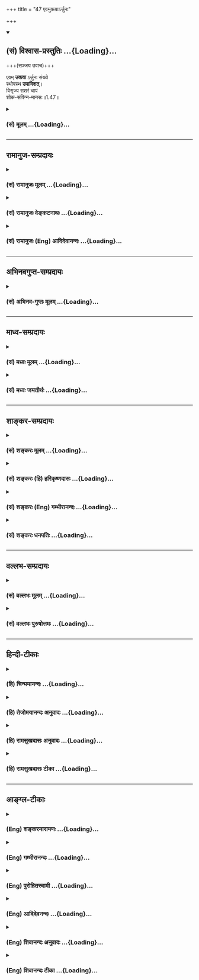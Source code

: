 +++
title = "47 एवमुक्त्वाऽर्जुनः"

+++
<div class="js_include" newlevelforh1="2" title="(सं) विश्वास-प्रस्तुतिः" unfilled url="/mahAbhAratam/shlokashaH/06-bhIShma-parva/03-bhagavad-gItA-parva/saMskRtam/vishvAsa-prastutiH/01_arjuna-viShAda-yogaH/47_evamuktvA-rjunaH.md">
<details open><summary><h2>(सं) विश्वास-प्रस्तुतिः ...{Loading}...</h2></summary>

+++(सञ्जय उवाच)+++


एवम् **उक्त्वा** ऽर्जुनः संख्ये  
रथोपस्थ **उपाविशत्**।  
विसृज्य सशरं चापं  
शोक-संविग्न-मानसः॥1.47॥
</details>
</div>
<div class="js_include collapsed" newlevelforh1="3" title="(सं) मूलम्" unfilled url="/mahAbhAratam/shlokashaH/06-bhIShma-parva/03-bhagavad-gItA-parva/saMskRtam/mUlam/01_arjuna-viShAda-yogaH/47_evamuktvA-rjunaH.md">
<details><summary><h3>(सं) मूलम् ...{Loading}...</h3></summary>

सञ्जय उवाच  
एवमुक्त्वाऽर्जुनः संख्ये रथोपस्थ उपाविशत्।  
विसृज्य सशरं चापं शोकसंविग्नमानसः।।1.47।।
</details>
</div>


_________________
## रामानुज-सम्प्रदायः
<div class="js_include collapsed" newlevelforh1="3" title="(सं) रामानुजः मूलम्" unfilled url="/mahAbhAratam/shlokashaH/06-bhIShma-parva/03-bhagavad-gItA-parva/saMskRtam/rAmAnujaH/mUlam/01_arjuna-viShAda-yogaH/47_evamuktvA-rjunaH.md">
<details><summary><h3>(सं) रामानुजः मूलम् ...{Loading}...</h3></summary>

स तु पार्थो महामनाः परमकारुणिको
दीर्घबन्धुः परमधार्मिकः सभ्रातृको भवद्भिः अतिघोरैः मारणैः जतुगृहादिभिः
असकृद् वञ्चितः अपि परमपुरुषसहायः अपि हनिष्यमाणान् भवदीयान् विलोक्य
बन्धुस्नेहेन परमया च कृपया धर्माधर्मभयेन च अतिमात्रस्विन्नसर्वगात्रः
सर्वथा अहं न योत्स्यामि इति उक्त्वा बन्धुविश्लेषजनितशोकसंविग्नमानसः सशरं
चापं विसृज्य रथोपस्थे उपाविशत्।  

</details>
</div>
<div class="js_include collapsed" newlevelforh1="3" title="(सं) रामानुजः वेङ्कटनाथः" unfilled url="/mahAbhAratam/shlokashaH/06-bhIShma-parva/03-bhagavad-gItA-parva/saMskRtam/rAmAnujaH/venkaTanAthaH/01_arjuna-viShAda-yogaH/47_evamuktvA-rjunaH.md">
<details><summary><h3>(सं) रामानुजः वेङ्कटनाथः ...{Loading}...</h3></summary>

।।1.47।। एतान्न हन्तुमिच्छामि 1।35यदि मामप्रतीकारम् 1।46
इत्यादेरभिप्रेतमाह सर्वथाहमिति। सर्वथा बहुप्रकारम्। एषामाततायित्वेऽपि
इदानीं हन्तुमुद्यतत्वेऽपि युद्धान्निवृत्तेरधर्माकीत्यादिहेतुत्वेऽपि
युद्धस्य त्रैलोक्यराज्याद्युपायत्वेऽपि किं बहुना सर्वेश्वरेश्वरेण मम
हिततमोपदेशिना भवतोक्तत्वेऽपीति भावः। बन्धुविनाशस्य सिद्धत्वाध्यवसायः
शोकहेतुः विषादमात्रपरो वाऽत्रशोकशब्दः। स शोकः शरचापपरित्यागे हेतुरिति
व्युत्क्रमपाठेन दर्शितम्। संविग्नमानसः इति अत्यर्थचलितयुद्धाध्यवसाय
इत्यर्थः। ओ विजी भयचलनयोः इति धातुः। एवं चलितयुद्धाध्यवसायत्वात्
समराध्वरस्रुक्स्रुवादिस्थानीयं सशरं चापं विसृज्य प्रायोपवेशादिपर इव
रथोपस्थे रथिस्थानाद्विनिवृत्य रथोत्सङ्ग उपाविशदिति भावः।  
इति कवितार्किकसिंहस्य सर्वतंत्रस्वतंत्रस्य श्रीमद्वेङ्कटनाथस्य
वेदान्ताचार्यस्य कृतिषु

</details>
</div>
<div class="js_include collapsed" newlevelforh1="3" title="(सं) रामानुजः (Eng) आदिदेवानन्दः" unfilled url="/mahAbhAratam/shlokashaH/06-bhIShma-parva/03-bhagavad-gItA-parva/saMskRtam/rAmAnujaH/english/AdidevAnandaH/01_arjuna-viShAda-yogaH/47_evamuktvA-rjunaH.md">
<details><summary><h3>(सं) रामानुजः (Eng) आदिदेवानन्दः ...{Loading}...</h3></summary>

1.26 - 1.47 Arjuna said - Sanjaya said Sanjaya continued: The high-minded Arjuna, extremely kind, deeply friendly, and supremely righteous, having brothers like himself, though repeatedly deceived by the treacherous attempts of your people like burning in the lac-house etc., and therefore fit to be killed by him with the help of the Supreme Person, nevertheless said, 'I will not fight.' He felt weak, overcome as he was by his love and extreme compassion for his relatives. He was also filled with fear, not knowing what was righteous and what unrighteous.
His mind was tortured by grief, because of the thought of future separation from his relations. So he threw away his bow and arrow and sat on the chariot as if to fast to death.

</details>
</div>


_________________
## अभिनवगुप्त-सम्प्रदायः
<div class="js_include collapsed" newlevelforh1="3" title="(सं) अभिनव-गुप्तः मूलम्" unfilled url="/mahAbhAratam/shlokashaH/06-bhIShma-parva/03-bhagavad-gItA-parva/saMskRtam/abhinava-guptaH/mUlam/01_arjuna-viShAda-yogaH/47_evamuktvA-rjunaH.md">
<details><summary><h3>(सं) अभिनव-गुप्तः मूलम् ...{Loading}...</h3></summary>

।।1.47।। No commentary.

</details>
</div>


_________________
## माध्व-सम्प्रदायः
<div class="js_include collapsed" newlevelforh1="3" title="(सं) मध्वः मूलम्" unfilled url="/mahAbhAratam/shlokashaH/06-bhIShma-parva/03-bhagavad-gItA-parva/saMskRtam/madhvaH/mUlam/01_arjuna-viShAda-yogaH/47_evamuktvA-rjunaH.md">
<details><summary><h3>(सं) मध्वः मूलम् ...{Loading}...</h3></summary>

।।1.47।। Sri Madhvacharya did not comment on this sloka. The commentary
starts from 2.11.

</details>
</div>
<div class="js_include collapsed" newlevelforh1="3" title="(सं) मध्वः जयतीर्थः" unfilled url="/mahAbhAratam/shlokashaH/06-bhIShma-parva/03-bhagavad-gItA-parva/saMskRtam/madhvaH/jayatIrthaH/01_arjuna-viShAda-yogaH/47_evamuktvA-rjunaH.md">
<details><summary><h3>(सं) मध्वः जयतीर्थः ...{Loading}...</h3></summary>

।।1.47।। Sri Jayatirtha did not comment on this sloka. The commentary
starts from 2.11.

</details>
</div>


_________________
## शाङ्कर-सम्प्रदायः
<div class="js_include collapsed" newlevelforh1="3" title="(सं) शङ्करः मूलम्" unfilled url="/mahAbhAratam/shlokashaH/06-bhIShma-parva/03-bhagavad-gItA-parva/saMskRtam/shankaraH/mUlam/01_arjuna-viShAda-yogaH/47_evamuktvA-rjunaH.md">
<details><summary><h3>(सं) शङ्करः मूलम् ...{Loading}...</h3></summary>

1.47 Sri Sankaracharya did not comment on this sloka. The commentary
starts from 2.10.

</details>
</div>
<div class="js_include collapsed" newlevelforh1="3" title="(सं) शङ्करः (हि) हरिकृष्णदासः" unfilled url="/mahAbhAratam/shlokashaH/06-bhIShma-parva/03-bhagavad-gItA-parva/saMskRtam/shankaraH/hindI/harikRShNadAsaH/01_arjuna-viShAda-yogaH/47_evamuktvA-rjunaH.md">
<details><summary><h3>(सं) शङ्करः (हि) हरिकृष्णदासः ...{Loading}...</h3></summary>

।।1.47।। Sri Sankaracharya did not comment on this sloka.

</details>
</div>
<div class="js_include collapsed" newlevelforh1="3" title="(सं) शङ्करः (Eng) गम्भीरानन्दः" unfilled url="/mahAbhAratam/shlokashaH/06-bhIShma-parva/03-bhagavad-gItA-parva/saMskRtam/shankaraH/english/gambhIrAnandaH/01_arjuna-viShAda-yogaH/47_evamuktvA-rjunaH.md">
<details><summary><h3>(सं) शङ्करः (Eng) गम्भीरानन्दः ...{Loading}...</h3></summary>

1.47 Sri Sankaracharya did not comment on this sloka. The commentary
starts from 2.10.

</details>
</div>
<div class="js_include collapsed" newlevelforh1="3" title="(सं) शङ्करः धनपतिः" unfilled url="/mahAbhAratam/shlokashaH/06-bhIShma-parva/03-bhagavad-gItA-parva/saMskRtam/shankaraH/dhanapatiH/01_arjuna-viShAda-yogaH/47_evamuktvA-rjunaH.md">
<details><summary><h3>(सं) शङ्करः धनपतिः ...{Loading}...</h3></summary>

।।1.47।। एतद्वॄत्तान्तं संजयो धृतराष्ट्रं प्रत्यावेदितवानित्याह **संजय
इति।** एवमुक्त्वा उक्तेन प्रकारेण श्रीकृष्णं प्रति विज्ञापनं कृत्वा
पूर्वं शूराणामवलोकनायोत्थितोऽर्जुनः परया कृपयाविष्टः। शोकग्रहणं
मोहस्याप्युपलक्षणार्थम्। शोकमोहाभ्यां सभ्यगुद्विग्नं मनो यस्य स एतादृशः
सन् संख्ये संग्रामभूमिमध्ये शरेण सहितं चापं कार्मुकं विसृज्य त्यक्त्वा
रथोपस्थे रथस्योपरि उपाविशत् उपविष्टवानित्यर्थः।  
इति
श्रीपरमहंसपरिव्राजकाचार्यबालस्वामिश्रीपादशिष्यदत्तवंशावतंसरामकुमारसूनुधनपतिविदुषा
विरचितायां गीताभाष्योत्कर्षदीपिकायां प्रथमोऽध्यायः।।1।।

</details>
</div>


_________________
## वल्लभ-सम्प्रदायः
<div class="js_include collapsed" newlevelforh1="3" title="(सं) वल्लभः मूलम्" unfilled url="/mahAbhAratam/shlokashaH/06-bhIShma-parva/03-bhagavad-gItA-parva/saMskRtam/vallabhaH/mUlam/01_arjuna-viShAda-yogaH/47_evamuktvA-rjunaH.md">
<details><summary><h3>(सं) वल्लभः मूलम् ...{Loading}...</h3></summary>

।।1.47।। एवं तु पार्थो महाकरुणो लोकवेदधर्मपण्डितमानी कोमलमना वासुदेवसहायो
निहनिष्यमाणान् विलोक्य बन्धुस्नेहेनाधमभयेन च प्रस्विन्नाङ्गः सर्वथा न
योत्स्यामीत्युक्त्वा मोहशोकाविष्टः सशरं चापं उत्सृज्य रथोपस्थ उपाविशत्
सर्वतो दुःखेन निर्विण्ण उपविष्टः इत्यार्तवत्वं तस्य सूचितम्।

</details>
</div>
<div class="js_include collapsed" newlevelforh1="3" title="(सं) वल्लभः पुरुषोत्तमः" unfilled url="/mahAbhAratam/shlokashaH/06-bhIShma-parva/03-bhagavad-gItA-parva/saMskRtam/vallabhaH/puruShottamaH/01_arjuna-viShAda-yogaH/47_evamuktvA-rjunaH.md">
<details><summary><h3>(सं) वल्लभः पुरुषोत्तमः ...{Loading}...</h3></summary>

।।1.47।। ततः किं कृतवानित्यपेक्षायां सञ्जय आह। एवमुक्त्वा अर्जुनः सङ्ख्ये
सङ्ग्रामे रथोपस्थे रथोपरि स्थितः भक्त्यन्तरायत्वेन
युद्धोपक्रान्तिराज्यानाकाङ्क्षणेऽपि भगवदनुत्तरे भक्तिज्ञानार्थं
शोकसंविग्नमानसो भूत्वा सशरं चापं विसृज्य उप समीपे भगवत आविशत् स्थित
इत्यर्थः।  
  
  
एवमस्मिन्नध्यायेऽर्जुनस्य विषादे लोकशास्त्रातिक्रमो हेतुत्वेनोक्तः। न
चार्त्ताधिकारस्याग्रिमाध्यायारम्भ एव सिद्धेरस्याध्यायस्य किं प्रयोजनमिति
शङ्क्यम् कृपावेशबोधनार्थत्वेन सप्रयोजनत्वात्। अत एव पाद्मे
गीतामाहात्म्ये तस्मादध्यायमाद्यं यः पठेद्यः संस्मरेत्तथा। अभ्यासादस्य न
भवेद्भवाम्भोधिः सुदुस्तरः श्लो.53 इति फलमुक्तं तस्मादुपोद्धातसङ्गतिः।।

</details>
</div>


_________________
## हिन्दी-टीकाः
<div class="js_include collapsed" newlevelforh1="3" title="(हि) चिन्मयानन्दः" unfilled url="/mahAbhAratam/shlokashaH/06-bhIShma-parva/03-bhagavad-gItA-parva/hindI/chinmayAnandaH/01_arjuna-viShAda-yogaH/47_evamuktvA-rjunaH.md">
<details><summary><h3>(हि) चिन्मयानन्दः ...{Loading}...</h3></summary>

।।1.47।। रणभूमि में संजय ने जो कुछ भी देखा उसका वह वर्णन करता है। अपने
ही तर्कों से थका और शोक में डूबा हुआ अर्जुन अपने शस्त्रास्त्रों को
फेंककर रथ में बैठ जाता है।  
गीता के प्रथम अध्याय में अर्जुन को हम इसी स्थिति में छोड़ देते हैं।  
conclusion  
ँ़ तत्सदिति श्रीमद्भगवद्गीतासूपनिषत्सु ब्रह्मविद्यायां योगशास्त्रे  
  
श्रीकृष्णार्जुनसंवादे अर्जुनविषादयोगो नाम प्रथमोऽध्याय।।  
इस प्रकार श्रीकृष्णार्जुनसंवाद के रूप में ब्रह्मविद्या और
योगशास्त्रस्वरूप श्रीमद्भगवदगीतोपनिषद् का अर्जुनविषादयोग नामक प्रथम
अध्याय समाप्त होता है।  
प्राचीन काल में शास्त्रीय ग्रन्थों की समाप्ति किसी चिन्ह अथवा विशिष्ट
संकेत द्वारा सूचित की जाती थी। आधुनिक काल की मुद्रित पुस्तकों में इसकी
आवश्यकता नहीं रहती क्योंकि हम पुस्तक में एक अध्याय की समाप्ति और नये
अध्याय को प्रारम्भ किया हुआ देख सकते हैं। मुद्रित पुस्तकों में भी इसे
अध्यायों के विभिन्न शीर्षकों के द्वारा अंकित किया जाता है।  
प्राचीन काल में पुस्तकों के अभाव में विद्यार्थियों को मौखिक उपदेश दिया
जाता था। इस प्रकार ग्रन्थों के नवीन संस्करण उनके मस्तिष्क के स्मृति पटल
पर ही अंकित होते थे। उस समय मौखिक उपदेश होने के कारण विद्यार्थीगण उसे
कण्ठस्थ कर लेते थे। इसलिए यह आवश्यक था कि एक अध्याय की समाप्ति और दूसरे
अध्याय का प्रारम्भ बताने वाला कोई सूचक चिह्न हो। उपनिषदों में इसे सूचित
करने के लिए अध्याय के अन्तिम मन्त्र अथवा मन्त्र के अन्तिम अंश को दो बार
दोहराया जाता है। परन्तु गीता के प्रत्येक अध्याय के अन्त में केवल एक
संकल्प वाक्य पाया जाता है। प्रत्येक अध्याय के संकल्प वाक्य में अन्तर
केवल अध्याय की संख्या और उसके विशेष नाम का ही है।  
गीता का संकल्प वाक्य अत्यन्त सुन्दर एवं सारगर्भित शब्दों से पूर्ण है। यह
स्वयं ही इस ग्रन्थ की विषय वस्तु के सम्बन्ध में विस्तृत जानकारी देता है।
यहाँ सम्पूर्ण श्रीमद्भगवद्गीता को ही नहीं अपितु उसके प्रत्येक अध्याय को
भी उपनिषद् की संज्ञा दी गयी है। अठारह अध्यायी गीतोपनिषद् के प्रथम अध्याय
का नाम अर्जुनविषादयोग है। इन अध्यायों को उपनिषद् कहने का कारण यह है कि
इनमें उपनिषद् के विषय का ही प्रतिपादन किया गया है। इनके लक्ष्यार्थ को
ऐसे पाठक गण नहीं समझ सकेंगे जो बिना किसी पूर्व तैयारी के इनका अध्ययन
करेंगे। सरल प्रतीत होने वाले श्लोकों में छिपे गूढ़ार्थ को समझने के लिये
मनन की अत्यन्त आवश्यकता होती है। उपनिषद् विद्या के समान यहाँ भी गीता के
श्लोकों में निहित परमार्थ निधि को पाने के लिये एक कृपालु एवं योग्य गुरु
की आवश्यकता है।  
उपनिषद् शब्द का अर्थ है वह विद्या जिसका अध्ययन गुरु के समीप (उप) पहुँचकर
उसके चरणों के पास अत्यन्त नम्र भाव से और निश्चयपूर्वक (नि) बैठकर (षद्)
किया जाता है। विश्व के सभी धार्मिक शास्त्र ग्रन्थों का विषय एक ही है। वे
सभी हमको यह शिक्षा देते हैं कि इस नित्य परिवर्तनशील जगत् के पीछे एक
अविनाशी पारमार्थिक सत्य है जो इस जगत् का मूल स्वरूप है। इस अद्वैत सत्य
को हिन्दू धर्म ग्रन्थों में ब्रह्म कहा गया है। इसलिये ब्रह्म का ज्ञान
तथा उसके अनुभव के लिये साधनों का उपदेश देने वाली विद्या ब्रह्मविद्या
कहलाती है।  
पाश्चात्य दर्शन के विपरीत आर्य लोगों को कोई भी दर्शन तभी स्वीकार होता था
जब कोई दार्शनिक ऐसे साधनों का भी निरूपण करता था जिनके द्वारा प्रत्येक
साधक उस दर्शन के लक्ष्य तक पहुँच सकता है। इस प्रकार हिन्दू दर्शनशास्त्र
के दो भाग हैं तत्त्वज्ञान और योगशास्त्र। इस दूसरे भाग में अभ्यसनीय
साधनों का वर्णन किया गया है।  
योग शब्द युज धातु से बना है जिसका अर्थ है जोड़ना । स्वयं को वर्तमान की
स्थिति से ऊँचा उठाकर किसी श्रेष्ठ एवं पूर्ण आदर्श को प्राप्त करने के
लिये साधक जो प्रयत्न करता है उसे योग कहते हैं और इस विज्ञान को
योगशास्त्र। संकल्प वाक्य में गीता को योगशास्त्र कहा जाता गया है। इसलिये
इससे हम उन साधनों के ज्ञान की अपेक्षा रखते हैं जिनके अभ्यास द्वारा
परमार्थ सत्य का साक्षात् अनुभव प्राप्त किया जा सकता है।  
अत्यन्त सूक्ष्म एवं शास्त्रीय विषय होने के कारण तत्त्वज्ञान और
योगशास्त्र में संसार के सामान्य जनों का विशेष आकर्षण और रुचि नहीं होती
है। इसमें प्रतिपादित ज्ञान किसी दृश्य पदार्थ का नहीं है। एक गणितज्ञ के
अतिरिक्त अन्य सामान्य जनों को गणित विषय शुष्क और नीरस प्रतीत होता है।
गणित के ज्ञान की व्यावहारिक जीवन में अत्यधिक आवश्यकता भी नहीं होती।
परन्तु धर्म का प्रयोजन संसार दुख की निवृत्ति होने के कारण सभी लोगों को
इसकी आवश्यकता है। अत तत्त्वज्ञान के कठिन विषय को सरल और आकर्षक ढंग से
सामान्य जनों के सम्मुख प्रस्तुत करने का प्रयत्न सभी आचार्यों ने किया है।
गुरु के मुख से उपदेश प्राप्त करने की विधि का उन्होंने सफल उपयोग किया। एक
सुपरिचित गुरु के शब्द भी हमें सुपरिचित मालूम पड़ने लगते हैं।  
तत्त्वज्ञान का प्राथमिक शिक्षण देने वाले ग्रन्थ स्मृति ग्रन्थ हैं जैसे
मनुस्मृति गौतमस्मृति आदि। ये ग्रन्थ सरलतापूर्वक समझ में आ सकते हैं।
उपनिषदों में हमें गुरु और शिष्य का वर्णन मिलता है किन्तु वह अधिक विस्तार
में नहीं है। गीता में हमें इसका सम्पूर्ण चित्र मिलता है। गीता की
पार्श्वभूमि में युद्ध की उत्तेजक स्थिति के बीच औपनिषदीय पुरातन सत्य की
एक बार पुन उद्घोषणा की गयी है।  
यहाँ इस ज्ञान का उपदेश स्वयं भगवान् श्रीकृष्ण अपने परम मित्र अर्जुन को
ऐसी संघर्षपूर्ण स्थिति के संदर्भ में दे रहे हैं जहाँ वह पूर्णतया मानसिक
सन्तुलन को खोकर विषाद की अवस्था को प्राप्त होता है। इसलिये गीता से हम
ऐसे उपदेश और मार्गदर्शन की अपेक्षा रख सकते हैं जो अत्यन्त
सहानुभूतिपूर्वक किया गया हो। उपनिषद् के ऋषियों का सम्बन्ध सामान्य जनों
से इतना अधिक नहीं था कि वे उनकी दुर्बलताओं को पूर्णतया समझ सकें। गीता की
यह विशेषता संकल्पवाक्य में यह कहकर बतायी गयी है कि यह स्वयं भगवान्
द्वारा एक र्मत्य पुरुष को दिया गया उपदेश है श्रीकृष्णार्जुनसंवादे।  
इस अध्याय का शीर्षक अर्जुनविषादयोग है जो कि वास्तव में परस्पर विरोधी
शब्दों से बना है। यदि विषाद ही योग हो तो हम सब बिना किसी इच्छा या
प्रयत्न के योगी ही हैं। इस अध्याय की व्याख्या में मैंने पहले ही सूचित
किया है कि अर्जुन की विषाद की यह स्थिति इष्ट है क्योंकि इसमें गीतोपदेश
के बीज बोकर श्रीकृष्ण के पूर्णत्व के पुष्प प्राप्त किये जा सकते हैं।
किसी एक व्यक्ति समाज या राष्ट्र में धर्म और तत्त्वज्ञान की माँग तभी होगी
जब उनके हृदय में अर्जुन के विषाद का अनुभव होगा।  
आज का जगत् जितनी अधिक मात्रा में यह अनुभव करेगा कि वह जीवन संग्राम का
सामना करने में असहाय है और उसमें यह साहस नहीं कि स्वयं के द्वारा निर्मित
अपने प्रिय आर्थिक मूल्यों एवं औद्योगिक लोभ का वह संहार कर सके उतनी ही
अधिक मात्रा में वह गीतोपदेश का पात्र है। केवल पाकशास्त्र की क्रिया स्वयं
में पूर्णता नहीं रखती। उसकी पूर्णता भोजन करने में है। उसी प्रकार जीवन
में उच्च आराम और अनेक सुख सुविधाओं के साधन जुटा लेने पर भी पूर्णता अथवा
कृतकृत्यता का अनुभव नहीं होता है। ऐसे समय में ही मनुष्य को पूर्णत्व
प्राप्त करने की तीव्र अभिलाषा होती है। विषाद की स्थिति प्राप्त किये बिना
अकेले शास्त्र हमारी सहायता नहीं कर सकते। आत्मयोग के पूर्व विषाद की
स्थिति अनिवार्य होने के कारण उसे यहाँ योग कहा गया है। गीता में वर्णित
योग को सीखने एवं जीने के लिए अर्जुनविषाद की स्थिति प्राथमिक साधना है।

</details>
</div>
<div class="js_include collapsed" newlevelforh1="3" title="(हि) तेजोमयानन्दः अनुवादः" unfilled url="/mahAbhAratam/shlokashaH/06-bhIShma-parva/03-bhagavad-gItA-parva/hindI/tejomayAnandaH/anuvAdaH/01_arjuna-viShAda-yogaH/47_evamuktvA-rjunaH.md">
<details><summary><h3>(हि) तेजोमयानन्दः अनुवादः ...{Loading}...</h3></summary>

।।1.47।। संजय ने कहा -- रणभूमि (संख्ये) में शोक से उद्विग्न मनवाला
अर्जुन इस प्रकार कहकर बाणसहित धनुष को त्याग कर रथ के पिछले भाग में बैठ
गया।

</details>
</div>
<div class="js_include collapsed" newlevelforh1="3" title="(हि) रामसुखदासः अनुवादः" unfilled url="/mahAbhAratam/shlokashaH/06-bhIShma-parva/03-bhagavad-gItA-parva/hindI/rAmasukhadAsaH/anuvAdaH/01_arjuna-viShAda-yogaH/47_evamuktvA-rjunaH.md">
<details><summary><h3>(हि) रामसुखदासः अनुवादः ...{Loading}...</h3></summary>

।।1.47।। संजय बोले - ऐसा कहकर शोकाकुल मनवाले अर्जुन बाणसहित धनुष का
त्याग करके युद्धभूमि में रथके मध्यभाग में बैठ गये।

</details>
</div>
<div class="js_include collapsed" newlevelforh1="3" title="(हि) रामसुखदासः टीका" unfilled url="/mahAbhAratam/shlokashaH/06-bhIShma-parva/03-bhagavad-gItA-parva/hindI/rAmasukhadAsaH/TIkA/01_arjuna-viShAda-yogaH/47_evamuktvA-rjunaH.md">
<details><summary><h3>(हि) रामसुखदासः टीका ...{Loading}...</h3></summary>

।।1.47।।***व्याख्या--*'एवमुक्त्वार्जुनः ৷৷. शोकसंविग्नमानसः'--**युद्ध
करना सम्पूर्ण अनर्थोंका मूल है, युद्ध करनेसे यहाँ कुटुम्बियोंका नाश
होगा, परलोकमें नरकोंकी प्राप्ति होगी आदि बातोंको युक्ति और प्रमाणसे कहकर
शोकसे अत्यन्त व्याकुल मनवाले अर्जुनने युद्ध न करनेका पक्का निर्णय कर
लिया। जिस रणभूमिमें वे हाथमें धनुष लेकर उत्साहके साथ आये थे, उसी
रणभूमिमें उन्होंने अपने बायें हाथसे गाण्डीव धनुषको और दायें हाथसे बाणको
नीचे रख दिया और स्वयं रथके मध्यभागमें अर्थात् दोनों सेनाओंको देखनेके
लिये जहाँपर खड़े थे, वहींपर शोकमुद्रामें बैठ गये।  
अर्जुनकी ऐसी शोकाकुल अवस्था होनेमें मुख्य कारण है--भगवान्का भीष्म और
द्रोणके सामने रथ खड़ा करके अर्जुनसे कुरुवंशियोंको देखनेके लिये कहना और
उनको देखकर अर्जुनके भीतर छिपे हुए मोहका जाग्रत् होना। मोहके जाग्रत्
होनेपर अर्जुन कहते हैं कि युद्धमें हमारे कुटुम्बी मारे जायँगे।
कुटुम्बियोंका मरना ही बड़े नुकसानकी बात है। दुर्योधन आदि तो लोभके कारण
इस नुकसानकी तरफ नहीं देख रहे हैं। परन्तु युद्धसे कितनी अनर्थ परम्परा चल
पड़ेगी--इस तरफ ध्यान देकर हमलोगोंको ऐसे पापसे निवृत्त हो ही जाना चाहिये।
हमलोग राज्य और सुखके लोभसे कुलका संहार करनेके लिये रणभूमिमें खड़े हो गये
हैं--यह हमने बड़ी भारी गलती की! अतः युद्ध न करते हुए शस्त्ररहित मेरेको
यदि सामने खड़े हुए योद्धालोग मार भी दें तो उससे मेरा हित ही होगा। इस तरह
अन्तःकरणमें मोह छा जानेके कारण अर्जुन युद्धसे उपरत होनेमें एवं अपने मर
जाननेमें भी हित देखते हैं और अन्तमें उसी मोहके कारण बाणसहित धनुषका त्याग
करके विषादमग्न होकर बैठ जाते हैं। यह मोहकी ही महिमा है कि जो अर्जुन धनुष
उठाकर युद्धके लिये तैयार हो रहे थे, वही अर्जुन धनुषको नीचे रखकर शोकसे
अत्यन्त व्याकुल हो रहे हैं!  
  
**इस प्रकार ऊँ, तत्, सत्--इन भगवन्नामोंके उच्चारणपूर्वक ब्रह्मविद्या और
योगशास्त्रमय श्रीमद्भगवद्गीतोपनिषद्रूप श्रीकृष्णार्जुनसंवादमें
'अर्जुनविषादयोग' नामक पहला अध्याय पूर्ण हुआ।।1।।**  
  


</details>
</div>


_________________
## आङ्ग्ल-टीकाः
<div class="js_include collapsed" newlevelforh1="3" title="(Eng) शङ्करनारायणः" unfilled url="/mahAbhAratam/shlokashaH/06-bhIShma-parva/03-bhagavad-gItA-parva/english/shankaranArAyaNaH/01_arjuna-viShAda-yogaH/47_evamuktvA-rjunaH.md">
<details><summary><h3>(Eng) शङ्करनारायणः ...{Loading}...</h3></summary>

1.47. Sanjaya said Having said this much about the battle, and letting his bow fall with arrows, Arjuna sat down on the back of the chariot,
with his mind agitated with grief.

</details>
</div>
<div class="js_include collapsed" newlevelforh1="3" title="(Eng) गम्भीरानन्दः" unfilled url="/mahAbhAratam/shlokashaH/06-bhIShma-parva/03-bhagavad-gItA-parva/english/gambhIrAnandaH/01_arjuna-viShAda-yogaH/47_evamuktvA-rjunaH.md">
<details><summary><h3>(Eng) गम्भीरानन्दः ...{Loading}...</h3></summary>

1.47 Sanjaya narrated: Having said so, Arjuna, with a mind afflicted with sorrow, sat down on the chariot in the midst of the battle, casting aside the bow along with the arrows.

</details>
</div>
<div class="js_include collapsed" newlevelforh1="3" title="(Eng) पुरोहितस्वामी" unfilled url="/mahAbhAratam/shlokashaH/06-bhIShma-parva/03-bhagavad-gItA-parva/english/purohitasvAmI/01_arjuna-viShAda-yogaH/47_evamuktvA-rjunaH.md">
<details><summary><h3>(Eng) पुरोहितस्वामी ...{Loading}...</h3></summary>

1.47 Sanjaya said: "Having spoken thus, in the midst of the armies,
Arjuna sank on the seat of the chariot, casting away his bow and arrow;
heartbroken with grief."

</details>
</div>
<div class="js_include collapsed" newlevelforh1="3" title="(Eng) आदिदेवनन्दः" unfilled url="/mahAbhAratam/shlokashaH/06-bhIShma-parva/03-bhagavad-gItA-parva/english/AdidevanandaH/01_arjuna-viShAda-yogaH/47_evamuktvA-rjunaH.md">
<details><summary><h3>(Eng) आदिदेवनन्दः ...{Loading}...</h3></summary>

1.47 Sanjaya said : Having spoken thus on the battle-field, Arjuna threw aside his how and arrows and sat down on the seat of the chariot, his heart overwhelmed with grief.

</details>
</div>
<div class="js_include collapsed" newlevelforh1="3" title="(Eng) शिवानन्दः अनुवादः" unfilled url="/mahAbhAratam/shlokashaH/06-bhIShma-parva/03-bhagavad-gItA-parva/english/shivAnandaH/anuvAdaH/01_arjuna-viShAda-yogaH/47_evamuktvA-rjunaH.md">
<details><summary><h3>(Eng) शिवानन्दः अनुवादः ...{Loading}...</h3></summary>

1.47. Sanjaya said Having thus spoken in the midst of the battlefield,
Arjuna, casting away his bow and arrow, sat down on the seat of the chariot with his mind overwhelmed with sorrow.

</details>
</div>
<div class="js_include collapsed" newlevelforh1="3" title="(Eng) शिवानन्दः टीका" unfilled url="/mahAbhAratam/shlokashaH/06-bhIShma-parva/03-bhagavad-gItA-parva/english/shivAnandaH/TIkA/01_arjuna-viShAda-yogaH/47_evamuktvA-rjunaH.md">
<details><summary><h3>(Eng) शिवानन्दः टीका ...{Loading}...</h3></summary>

1.47 एवम् thus; उक्त्वा having said; अर्जुनः Arjuna; संख्ये in the battle; रथोपस्थे on the seat of the chariot; उपाविशत् sat down; विसृज्य
having cast away; सशरम् with arrow; चापम् bow; शोकसंविग्नमानसः with a mind distressed with sorrow.Thus in the Upanishads of the glorious Bhagavad Gita; the science of the Eternal; the scripture of Yoga; the dialogue between Sri Krishna and Arjuna; ends the first discourse entitledThe Yoga of the Despondency of Arjuna.

</details>
</div>
